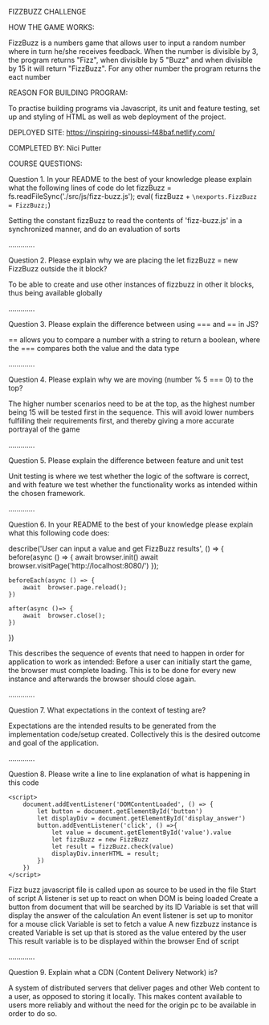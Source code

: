 
FIZZBUZZ CHALLENGE


HOW THE GAME WORKS:

FizzBuzz is a numbers game that allows user to input a random number where in turn he/she receives feedback. 
When the number is divisible by 3, the program returns "Fizz", when divisible by 5 "Buzz" and when divisible by 15 it will return "FizzBuzz". 
For any other number the program returns the eact number

REASON FOR BUILDING PROGRAM:

To practise building programs via Javascript, its unit and feature testing, set up and styling of HTML as well as web deployment of the project.

DEPLOYED SITE:
https://inspiring-sinoussi-f48baf.netlify.com/

COMPLETED BY:
Nici Putter


COURSE QUESTIONS:

Question 1. In your README to the best of your knowledge please explain what the following lines of code do
let  fizzBuzz = fs.readFileSync('./src/js/fizz-buzz.js');
eval( fizzBuzz + `\nexports.FizzBuzz = FizzBuzz;`)

Setting the constant fizzBuzz to read the contents of 'fizz-buzz.js' in a synchronized manner, and do an evaluation of sorts 

.............



Question 2. Please explain why we are placing the let fizzBuzz = new FizzBuzz outside the it block?

To be able to create and use other instances of fizzbuzz in other it blocks, thus being available globally

.............



Question 3. Please explain the difference between using === and == in JS?

== allows you to compare a number with a string to return a boolean, where the === compares both the value and the data type

.............



Question 4. Please explain why we are moving (number % 5 === 0) to the top?

The higher number scenarios need to be at the top, as the highest number being 15 will be tested first in the sequence. This will avoid lower numbers fulfilling their requirements first, and thereby giving a more accurate portrayal of the game 

.............



Question 5. Please explain the difference between feature and unit test

Unit testing is where we test whether the logic of the software is correct, and with feature we test whether the functionality works as intended within the chosen framework.

.............



Question 6. In your README to the best of your knowledge please explain what this following code does:

describe('User can input a value and get FizzBuzz results', () => {
    before(async () => {
        await  browser.init()
        await  browser.visitPage('http://localhost:8080/')
    });

    beforeEach(async () => {
        await  browser.page.reload();
    })

    after(async ()=> {
        await  browser.close();
    })
})

This describes the sequence of events that need to happen in order for application to work as intended:
Before a user can initially start the game, the browser must complete loading. This is to be done for every new instance and afterwards the browser should close again.   

.............



Question 7. What expectations in the context of testing are?

Expectations are the intended results to be generated from the implementation code/setup created. Collectively this is the desired outcome and goal of the application.

.............



Question 8. Please write a line to line explanation of what is happening in this code

 <script src="./js/fizz-buzz.js"></script>
    <script>
        document.addEventListener('DOMContentLoaded', () => {
            let button = document.getElementById('button')
            let displayDiv = document.getElementById('display_answer')
            button.addEventListener('click', () =>{
                let value = document.getElementById('value').value
                let fizzBuzz = new FizzBuzz
                let result = fizzBuzz.check(value)
                displayDiv.innerHTML = result;
            })
        })
    </script>

Fizz buzz javascript file is called upon as source to be used in the file 
Start of script
A listener is set up to react on when DOM is being loaded
Create a button from document that will be searched by its ID
Variable is set that will display the answer of the calculation
An event listener is set up to monitor for a mouse click
Variable is set to fetch a value
A new fizzbuzz instance is created
Variable is set up that is stored as the value entered by the user
This result variable is to be displayed within the browser
End of script

.............



Question 9. Explain what a CDN (Content Delivery Network) is?

A system of distributed servers that deliver pages and other Web content to a user, as opposed to storing it locally. This makes content available to users more reliably and without the need for the origin pc to be available in order to do so. 
